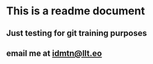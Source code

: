# This is a readme document

## Just testing for git training purposes


## email me at idmtn@llt.eo